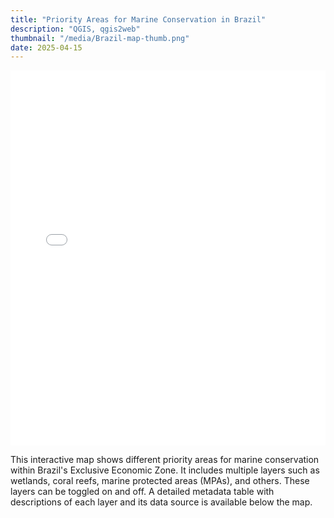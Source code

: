 ```yaml
---
title: "Priority Areas for Marine Conservation in Brazil"
description: "QGIS, qgis2web"
thumbnail: "/media/Brazil-map-thumb.png"
date: 2025-04-15
---
```


<iframe src="/maps/ESM267-web/index.html"
        width="100%" 
        height="600" 
        frameborder="0"
        style="border:0;">
</iframe>


This interactive map shows different priority areas for marine conservation within Brazil's Exclusive Economic Zone. It includes multiple layers such as wetlands, coral reefs, marine protected areas (MPAs), and others. These layers can be toggled on and off. A detailed metadata table with descriptions of each layer and its data source is available below the map.